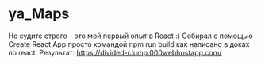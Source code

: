 # ya_Maps

Не судите строго - это мой первый опыт в React :) 
Собирал с помощью Create React App просто командой npm run build как написано в доках по react. 
Результат:
https://divided-clump.000webhostapp.com/
